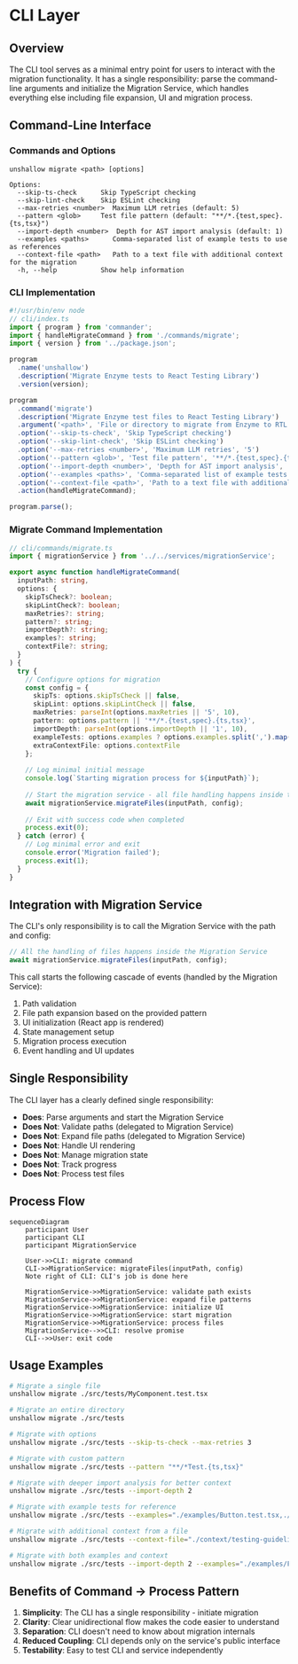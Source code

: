 # CLI Layer

## Overview

The CLI tool serves as a minimal entry point for users to interact with the migration functionality. It has a single responsibility: parse the command-line arguments and initialize the Migration Service, which handles everything else including file expansion, UI and migration process.

## Command-Line Interface

### Commands and Options

```
unshallow migrate <path> [options]

Options:
  --skip-ts-check      Skip TypeScript checking
  --skip-lint-check    Skip ESLint checking
  --max-retries <number>  Maximum LLM retries (default: 5)
  --pattern <glob>     Test file pattern (default: "**/*.{test,spec}.{ts,tsx}")
  --import-depth <number>  Depth for AST import analysis (default: 1)
  --examples <paths>      Comma-separated list of example tests to use as references
  --context-file <path>   Path to a text file with additional context for the migration
  -h, --help           Show help information
```

### CLI Implementation

```typescript
#!/usr/bin/env node
// cli/index.ts
import { program } from 'commander';
import { handleMigrateCommand } from './commands/migrate';
import { version } from '../package.json';

program
  .name('unshallow')
  .description('Migrate Enzyme tests to React Testing Library')
  .version(version);

program
  .command('migrate')
  .description('Migrate Enzyme test files to React Testing Library')
  .argument('<path>', 'File or directory to migrate from Enzyme to RTL')
  .option('--skip-ts-check', 'Skip TypeScript checking')
  .option('--skip-lint-check', 'Skip ESLint checking')
  .option('--max-retries <number>', 'Maximum LLM retries', '5')
  .option('--pattern <glob>', 'Test file pattern', '**/*.{test,spec}.{ts,tsx}')
  .option('--import-depth <number>', 'Depth for AST import analysis', '1')
  .option('--examples <paths>', 'Comma-separated list of example tests to use as references')
  .option('--context-file <path>', 'Path to a text file with additional context for the migration')
  .action(handleMigrateCommand);

program.parse();
```

### Migrate Command Implementation

```typescript
// cli/commands/migrate.ts
import { migrationService } from '../../services/migrationService';

export async function handleMigrateCommand(
  inputPath: string, 
  options: {
    skipTsCheck?: boolean;
    skipLintCheck?: boolean;
    maxRetries?: string;
    pattern?: string;
    importDepth?: string;
    examples?: string;
    contextFile?: string;
  }
) {
  try {
    // Configure options for migration
    const config = {
      skipTs: options.skipTsCheck || false,
      skipLint: options.skipLintCheck || false,
      maxRetries: parseInt(options.maxRetries || '5', 10),
      pattern: options.pattern || '**/*.{test,spec}.{ts,tsx}',
      importDepth: parseInt(options.importDepth || '1', 10),
      exampleTests: options.examples ? options.examples.split(',').map(path => path.trim()) : undefined,
      extraContextFile: options.contextFile
    };
    
    // Log minimal initial message
    console.log(`Starting migration process for ${inputPath}`);
    
    // Start the migration service - all file handling happens inside the service
    await migrationService.migrateFiles(inputPath, config);
    
    // Exit with success code when completed
    process.exit(0);
  } catch (error) {
    // Log minimal error and exit
    console.error('Migration failed');
    process.exit(1);
  }
}
```

## Integration with Migration Service

The CLI's only responsibility is to call the Migration Service with the path and config:

```typescript
// All the handling of files happens inside the Migration Service
await migrationService.migrateFiles(inputPath, config);
```

This call starts the following cascade of events (handled by the Migration Service):
1. Path validation
2. File path expansion based on the provided pattern
3. UI initialization (React app is rendered)
4. State management setup
5. Migration process execution
6. Event handling and UI updates

## Single Responsibility

The CLI layer has a clearly defined single responsibility:
- **Does**: Parse arguments and start the Migration Service
- **Does Not**: Validate paths (delegated to Migration Service)
- **Does Not**: Expand file paths (delegated to Migration Service)
- **Does Not**: Handle UI rendering
- **Does Not**: Manage migration state
- **Does Not**: Track progress
- **Does Not**: Process test files

## Process Flow

```mermaid
sequenceDiagram
    participant User
    participant CLI
    participant MigrationService
    
    User->>CLI: migrate command
    CLI->>MigrationService: migrateFiles(inputPath, config)
    Note right of CLI: CLI's job is done here
    
    MigrationService->>MigrationService: validate path exists
    MigrationService->>MigrationService: expand file patterns
    MigrationService->>MigrationService: initialize UI
    MigrationService->>MigrationService: start migration
    MigrationService->>MigrationService: process files
    MigrationService-->>CLI: resolve promise
    CLI-->>User: exit code
```

## Usage Examples

```bash
# Migrate a single file
unshallow migrate ./src/tests/MyComponent.test.tsx

# Migrate an entire directory
unshallow migrate ./src/tests

# Migrate with options
unshallow migrate ./src/tests --skip-ts-check --max-retries 3

# Migrate with custom pattern
unshallow migrate ./src/tests --pattern "**/*Test.{ts,tsx}"

# Migrate with deeper import analysis for better context
unshallow migrate ./src/tests --import-depth 2

# Migrate with example tests for reference
unshallow migrate ./src/tests --examples="./examples/Button.test.tsx,./examples/Dropdown.test.tsx"

# Migrate with additional context from a file
unshallow migrate ./src/tests --context-file="./context/testing-guidelines.txt"

# Migrate with both examples and context
unshallow migrate ./src/tests --import-depth 2 --examples="./examples/Form.test.tsx" --context-file="./context/guidelines.txt"
```

## Benefits of Command → Process Pattern

1. **Simplicity**: The CLI has a single responsibility - initiate migration
2. **Clarity**: Clear unidirectional flow makes the code easier to understand
3. **Separation**: CLI doesn't need to know about migration internals
4. **Reduced Coupling**: CLI depends only on the service's public interface
5. **Testability**: Easy to test CLI and service independently
